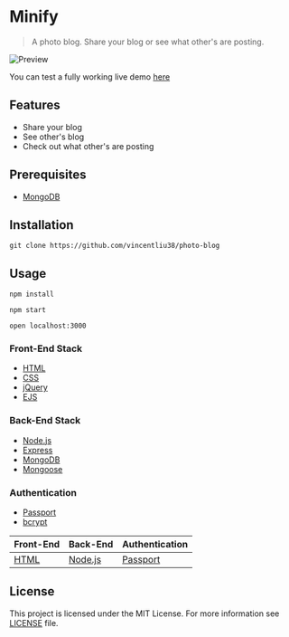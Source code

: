 # Minify
>A photo blog. Share your blog or see what other's are posting.

![Preview](http://www.vincent.engineer/assets/images/minblog.gif)

You can test a fully working live demo [here](https://minify-blog.herokuapp.com/users)

## Features
- Share your blog
- See other's blog
- Check out what other's are posting

## Prerequisites
- [MongoDB](https://docs.mongodb.com/manual/installation/)

## Installation
```git clone https://github.com/vincentliu38/photo-blog```

## Usage
```npm install```

```npm start```

```open localhost:3000```

### Front-End Stack
- [HTML](https://developer.mozilla.org/en-US/docs/Web/HTML)
- [CSS](https://developer.mozilla.org/en-US/docs/Web/CSS)
- [jQuery](https://jquery.com/)
- [EJS](http://ejs.co/)
### Back-End Stack
- [Node.js](https://nodejs.org/en)
- [Express](https://expressjs.com)
- [MongoDB](https://www.mongodb.com)
- [Mongoose](http://mongoosejs.com)
### Authentication
- [Passport](http://passportjs.org/)
- [bcrypt](https://www.npmjs.com/package/bcrypt)


| Front-End | Back-End | Authentication |
|-----------|----------|----------------|
| [HTML](https://developer.mozilla.org/en-US/docs/Web/HTML) | [Node.js](https://nodejs.org/en) | [Passport](http://passportjs.org/)  |



## License
This project is licensed under the MIT License. For more information see [LICENSE](https://github.com/vincentliu38/connect-4/blob/gh-pages/LICENSE) file.

